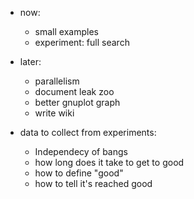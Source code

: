 - now: 
  - small examples
  - experiment: full search
- later: 
  - parallelism
  - document leak zoo
  - better gnuplot graph
  - write wiki

- data to collect from experiments: 
  - Independecy of bangs
  - how long does it take to get to good
  - how to define "good"
  - how to tell it's reached good
